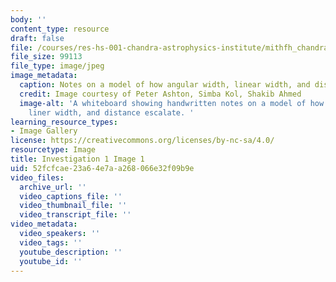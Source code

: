 ```yaml
---
body: ''
content_type: resource
draft: false
file: /courses/res-hs-001-chandra-astrophysics-institute/mithfh_chandra_inv1_ag_mth.jpg
file_size: 99113
file_type: image/jpeg
image_metadata:
  caption: Notes on a model of how angular width, linear width, and distance escalate.
  credit: Image courtesy of Peter Ashton, Simba Kol, Shakib Ahmed
  image-alt: 'A whiteboard showing handwritten notes on a model of how angular width,
    liner width, and distance escalate. '
learning_resource_types:
- Image Gallery
license: https://creativecommons.org/licenses/by-nc-sa/4.0/
resourcetype: Image
title: Investigation 1 Image 1
uid: 52fcfcae-23a6-4e7a-a268-066e32f09b9e
video_files:
  archive_url: ''
  video_captions_file: ''
  video_thumbnail_file: ''
  video_transcript_file: ''
video_metadata:
  video_speakers: ''
  video_tags: ''
  youtube_description: ''
  youtube_id: ''
---
```

